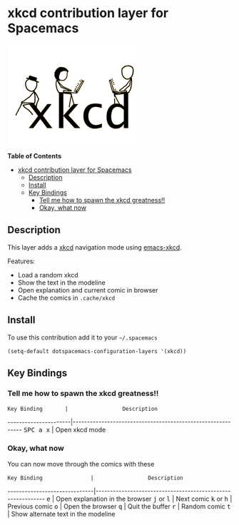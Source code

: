 # xkcd contribution layer for Spacemacs

![logo_xkcd](img/xkcd.png)

<!-- markdown-toc start - Don't edit this section. Run M-x markdown-toc/generate-toc again -->
**Table of Contents**

- [xkcd contribution layer for Spacemacs](#xkcd-contribution-layer-for-spacemacs)
    - [Description](#description)
    - [Install](#install)
    - [Key Bindings](#key-bindings)
        - [Tell me how to spawn the xkcd greatness!!](#tell-me-how-to-spawn-the-xkcd-greatness)
        - [Okay, what now](#okay-what-now)

<!-- markdown-toc end -->

## Description

This layer adds a [xkcd][] navigation mode using [emacs-xkcd][].

Features:
- Load a random xkcd
- Show the text in the modeline
- Open explanation and current comic in browser
- Cache the comics in `.cache/xkcd`

## Install

To use this contribution add it to your `~/.spacemacs`

```elisp
(setq-default dotspacemacs-configuration-layers '(xkcd))
```

## Key Bindings

### Tell me how to spawn the xkcd greatness!!

    Key Binding       |                 Description
----------------------|------------------------------------------------------------
<kbd>SPC a x</kbd>    | Open xkcd mode

### Okay, what now

You can now move through the comics with these

    Key Binding               |                 Description
------------------------------|------------------------------------------------------------
<kbd>e</kbd>                  | Open explanation in the browser
<kbd>j</kbd> or <kbd>l</kbd>  | Next comic
<kbd>k</kbd> or <kbd>h</kbd>  | Previous comic
<kbd>o</kbd>                  | Open the browser
<kbd>q</kbd>                  | Quit the buffer
<kbd>r</kbd>                  | Random comic
<kbd>t</kbd>                  | Show alternate text in the modeline

[xkcd]: https://xkcd.com/
[emacs-xkcd]: https://github.com/vibhavp/emacs-xkcd
